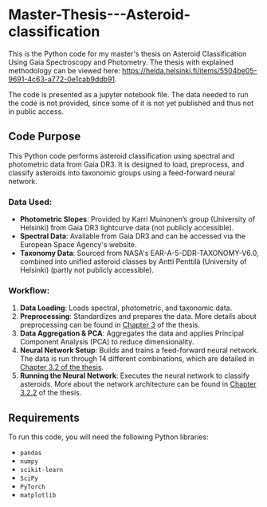 # Master-Thesis---Asteroid-classification
This is the Python code for my master's thesis on Asteroid Classification Using Gaia Spectroscopy and Photometry. The thesis with explained methodology can be viewed here: https://helda.helsinki.fi/items/5504be05-9691-4c63-a772-0e1cab9ddb91.

The code is presented as a jupyter notebook file. The data needed to run the code is not provided, since some of it is not yet published and thus not in public access.

## Code Purpose

This Python code performs asteroid classification using spectral and photometric data from Gaia DR3. It is designed to load, preprocess, and classify asteroids into taxonomic groups using a feed-forward neural network.

### Data Used:
- **Photometric Slopes**: Provided by Karri Muinonen’s group (University of Helsinki) from Gaia DR3 lightcurve data (not publicly accessible).
- **Spectral Data**: Available from Gaia DR3 and can be accessed via the European Space Agency's website.
- **Taxonomy Data**: Sourced from NASA's EAR-A-5-DDR-TAXONOMY-V6.0, combined into unified asteroid classes by Antti Penttilä (University of Helsinki) (partly not publicly accessible).

### Workflow:
1. **Data Loading**: Loads spectral, photometric, and taxonomic data.
2. **Preprocessing**: Standardizes and prepares the data. More details about preprocessing can be found in [Chapter 3](https://helda.helsinki.fi/items/5504be05-9691-4c63-a772-0e1cab9ddb91) of the thesis.
3. **Data Aggregation & PCA**: Aggregates the data and applies Principal Component Analysis (PCA) to reduce dimensionality.
4. **Neural Network Setup**: Builds and trains a feed-forward neural network. The data is run through 14 different combinations, which are detailed in [Chapter 3.2 of the thesis](https://helda.helsinki.fi/items/5504be05-9691-4c63-a772-0e1cab9ddb91).
5. **Running the Neural Network**: Executes the neural network to classify asteroids. More about the network architecture can be found in [Chapter 3.2.2](https://helda.helsinki.fi/items/5504be05-9691-4c63-a772-0e1cab9ddb91) of the thesis.

## Requirements

To run this code, you will need the following Python libraries:
- `pandas`
- `numpy`
- `scikit-learn`
- `SciPy`
- `PyTorch`
- `matplotlib`
